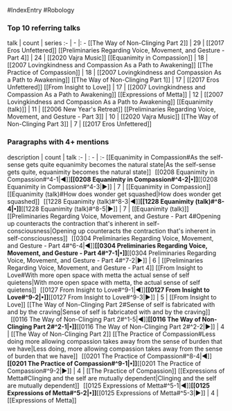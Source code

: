 #IndexEntry #Robology

### Top 10 referring talks
talk | count | series
:- | - |: -
[[The Way of Non-Clinging Part 2]] | 29 | [[2017 Eros Unfettered]]
[[Preliminaries Regarding Voice, Movement, and Gesture - Part 4]] | 24 | [[2020 Vajra Music]]
[[Equanimity in Compassion]] | 18 | [[2007 Lovingkindness and Compassion As a Path to Awakening]]
[[The Practice of Compassion]] | 18 | [[2007 Lovingkindness and Compassion As a Path to Awakening]]
[[The Way of Non-Clinging Part 1]] | 17 | [[2017 Eros Unfettered]]
[[From Insight to Love]] | 17 | [[2007 Lovingkindness and Compassion As a Path to Awakening]]
[[Expressions of Metta]] | 12 | [[2007 Lovingkindness and Compassion As a Path to Awakening]]
[[Equanimity (talk)]] | 11 | [[2006 New Year's Retreat]]
[[Preliminaries Regarding Voice, Movement, and Gesture - Part 3]] | 10 | [[2020 Vajra Music]]
[[The Way of Non-Clinging Part 3]] | 7 | [[2017 Eros Unfettered]]

### Paragraphs with 4+ mentions
description | count | talk
:- | : - | :-
[[Equanimity in Compassion#As the self-sense gets quite equanimity becomes the natural state\|As the self-sense gets quite, equanimity becomes the natural state]] &nbsp;&nbsp;[[0208 Equanimity in Compassion#^4-1\|◀]]**[[0208 Equanimity in Compassion#^4-2\|•]]**[[0208 Equanimity in Compassion#^4-3\|▶]] | 7 | [[Equanimity in Compassion]]
[[Equanimity (talk)#How does wonder get squashed\|How does wonder get squashed]] &nbsp;&nbsp;[[1228 Equanimity (talk)#^8-3\|◀]]**[[1228 Equanimity (talk)#^8-4\|•]]**[[1228 Equanimity (talk)#^8-5\|▶]] | 7 | [[Equanimity (talk)]]
[[Preliminaries Regarding Voice, Movement, and Gesture - Part 4#Opening up counteracts the contraction that's inherent in self-consciousness\|Opening up counteracts the contraction that's inherent in self-consciousness]] &nbsp;&nbsp;[[0304 Preliminaries Regarding Voice, Movement, and Gesture - Part 4#^6-4\|◀]]**[[0304 Preliminaries Regarding Voice, Movement, and Gesture - Part 4#^7-1\|•]]**[[0304 Preliminaries Regarding Voice, Movement, and Gesture - Part 4#^7-2\|▶]] | 6 | [[Preliminaries Regarding Voice, Movement, and Gesture - Part 4]]
[[From Insight to Love#With more open space with metta the actual sense of self quietens\|With more open space with metta, the actual sense of self quietens]] &nbsp;&nbsp;[[0127 From Insight to Love#^9-1\|◀]]**[[0127 From Insight to Love#^9-2\|•]]**[[0127 From Insight to Love#^9-3\|▶]] | 5 | [[From Insight to Love]]
[[The Way of Non-Clinging Part 2#Sense of self is fabricated with and by the craving\|Sense of self is fabricated with and by the craving]] &nbsp;&nbsp;[[0116 The Way of Non-Clinging Part 2#^1-5\|◀]]**[[0116 The Way of Non-Clinging Part 2#^2-1\|•]]**[[0116 The Way of Non-Clinging Part 2#^2-2\|▶]] | 4 | [[The Way of Non-Clinging Part 2]]
[[The Practice of Compassion#Less doing more allowing compassion takes away from the sense of burden that we have\|Less doing, more allowing compassion takes away from the sense of burden that we have]] &nbsp;&nbsp;[[0201 The Practice of Compassion#^8-4\|◀]]**[[0201 The Practice of Compassion#^9-1\|•]]**[[0201 The Practice of Compassion#^9-2\|▶]] | 4 | [[The Practice of Compassion]]
[[Expressions of Metta#Clinging and the self are mutually dependent\|Clinging and the self are mutually dependent]] &nbsp;&nbsp;[[0125 Expressions of Metta#^5-1\|◀]]**[[0125 Expressions of Metta#^5-2\|•]]**[[0125 Expressions of Metta#^5-3\|▶]] | 4 | [[Expressions of Metta]]

